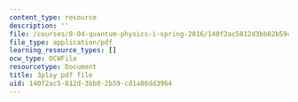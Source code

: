 ```yaml
---
content_type: resource
description: ''
file: /courses/8-04-quantum-physics-i-spring-2016/140f2ac5812d3bb02b59cd1a86dd3964_QMeKIiufg5s.pdf
file_type: application/pdf
learning_resource_types: []
ocw_type: OCWFile
resourcetype: Document
title: 3play pdf file
uid: 140f2ac5-812d-3bb0-2b59-cd1a86dd3964
---
```


